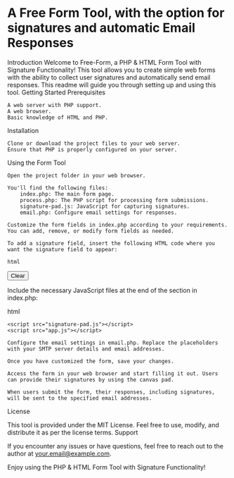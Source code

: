 # A Free Form Tool, with the option for signatures and automatic Email Responses
Introduction
Welcome to Free-Form, a PHP & HTML Form Tool with Signature Functionality! This tool allows you to create simple web forms with the ability to collect user signatures and automatically send email responses. This readme will guide you through setting up and using this tool.
Getting Started
Prerequisites

    A web server with PHP support.
    A web browser.
    Basic knowledge of HTML and PHP.

Installation

    Clone or download the project files to your web server.
    Ensure that PHP is properly configured on your server.

Using the Form Tool

    Open the project folder in your web browser.

    You'll find the following files:
        index.php: The main form page.
        process.php: The PHP script for processing form submissions.
        signature-pad.js: JavaScript for capturing signatures.
        email.php: Configure email settings for responses.

    Customize the form fields in index.php according to your requirements. You can add, remove, or modify form fields as needed.

    To add a signature field, insert the following HTML code where you want the signature field to appear:

    html

<div id="signature-pad" class="signature-pad">
    <canvas></canvas>
    <button type="button" class="clear-button">Clear</button>
</div>
<input type="hidden" name="signature" id="signature" />

Include the necessary JavaScript files at the end of the <body> section in index.php:

html

    <script src="signature-pad.js"></script>
    <script src="app.js"></script>

    Configure the email settings in email.php. Replace the placeholders with your SMTP server details and email addresses.

    Once you have customized the form, save your changes.

    Access the form in your web browser and start filling it out. Users can provide their signatures by using the canvas pad.

    When users submit the form, their responses, including signatures, will be sent to the specified email addresses.

License

This tool is provided under the MIT License. Feel free to use, modify, and distribute it as per the license terms.
Support

If you encounter any issues or have questions, feel free to reach out to the author at your.email@example.com.

Enjoy using the PHP & HTML Form Tool with Signature Functionality!
